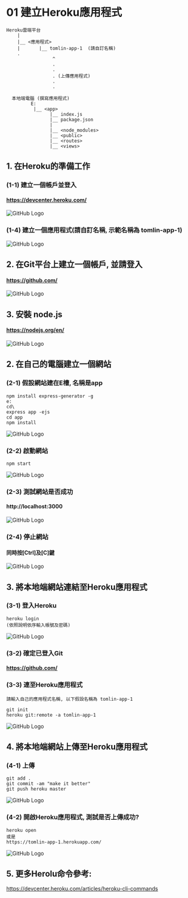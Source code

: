 # 01 建立Heroku應用程式

```                                 
Heroku雲端平台        
    |
    |__ <應用程式>
    |       |__ tomlin-app-1  (請自訂名稱)  
    .                      
                 ^                
                 .
                 .
                 . (上傳應用程式)
                 .
                 .
      
  本地端電腦 (撰寫應用程式)
         E:
          |__ <app>
                |__ index.js
                |__ package.json
                |
                |__ <node_modules>
                |__ <public>
                |__ <routes>
                |__ <views>
```

## 1. 在Heroku的準備工作

### (1-1) 建立一個帳戶並登入

#### https://devcenter.heroku.com/
![GitHub Logo](/imgs/1-1-1.jpg)


### (1-4) 建立一個應用程式(請自訂名稱, 示範名稱為 tomlin-app-1)
![GitHub Logo](/imgs/1-3-2.jpg)


## 2. 在Git平台上建立一個帳戶, 並請登入

#### https://github.com/
![GitHub Logo](/imgs/1-1-2.jpg)


## 3. 安裝 node.js

#### https://nodejs.org/en/
![GitHub Logo](/imgs/1-1-3.jpg)




## 2. 在自己的電腦建立一個網站

### (2-1) 假設網站建在E槽, 名稱是app

```
npm install express-generator -g
e:
cd\
express app -ejs
cd app
npm install
```

![GitHub Logo](/imgs/1-2-1.jpg)



### (2-2) 啟動網站

```
npm start
```
![GitHub Logo](/imgs/1-2-2.jpg)



### (2-3) 測試網站是否成功

#### http://localhost:3000
![GitHub Logo](/imgs/1-2-3.jpg)



### (2-4) 停止網站

#### 同時按[Ctrl]及[C]鍵
![GitHub Logo](/imgs/1-2-4.jpg)







## 3. 將本地端網站連結至Heroku應用程式

### (3-1) 登入Heroku
```
heroku login
(依照說明依序輸入帳號及密碼)
```

![GitHub Logo](/imgs/1-4-1.jpg)



### (3-2) 確定已登入Git
#### https://github.com/


### (3-3) 連至Heroku應用程式
```
請輸入自己的應用程式名稱, 以下假設名稱為 tomlin-app-1
```

```
git init
heroku git:remote -a tomlin-app-1
```
![GitHub Logo](/imgs/1-4-3.jpg)




## 4. 將本地端網站上傳至Heroku應用程式

### (4-1) 上傳
```
git add .
git commit -am "make it better"
git push heroku master
```

![GitHub Logo](/imgs/1-5-1.jpg)



### (4-2) 開啟Heroku應用程式, 測試是否上傳成功? 
```
heroku open
或是
https://tomlin-app-1.herokuapp.com/
```

![GitHub Logo](/imgs/1-5-2.jpg)





## 5. 更多Herolu命令參考:
https://devcenter.heroku.com/articles/heroku-cli-commands
